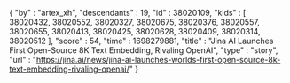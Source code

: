{
  "by" : "artex_xh",
  "descendants" : 19,
  "id" : 38020109,
  "kids" : [ 38020432, 38020552, 38020327, 38020675, 38020376, 38020557, 38020655, 38020413, 38020425, 38020628, 38020409, 38020314, 38020512 ],
  "score" : 54,
  "time" : 1698279881,
  "title" : "Jina AI Launches First Open-Source 8K Text Embedding, Rivaling OpenAI",
  "type" : "story",
  "url" : "https://jina.ai/news/jina-ai-launches-worlds-first-open-source-8k-text-embedding-rivaling-openai/"
}
